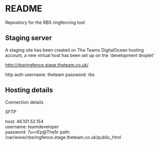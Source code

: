 # README #

Repository for the RBS ringfencing tool

## Staging server

A staging site has been created on The Teams DigitalOcean hosting account, a new virtual host has been set up on the 'development droplet'  

http://rbsringfence.stage.theteam.co.uk/

http auth
username: theteam
password: rbs

## Hosting details

Connection details

*SFTP*  

host: 46.101.52.154  
username: teamdeveloper  
password: 7u=rEp@The5r
path: /var/www/rbsringfence.stage.theteam.co.uk/public_html

